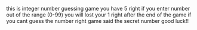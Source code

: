 this is integer number guessing game
you have 5 right
if you enter number out of the range (0-99) you will lost your 1 right
after the end of the game if you cant guess the number right game said the secret number
good luck!!
